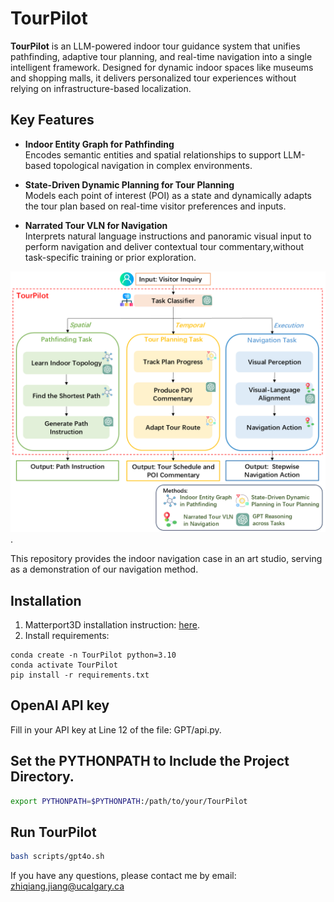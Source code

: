 # TourPilot

**TourPilot** is an LLM-powered indoor tour guidance system that unifies pathfinding, adaptive tour planning, and real-time navigation into a single intelligent framework. Designed for dynamic indoor spaces like museums and shopping malls, it delivers personalized tour experiences without relying on infrastructure-based localization.

## Key Features

- **Indoor Entity Graph for Pathfinding**  
  Encodes semantic entities and spatial relationships to support LLM-based topological navigation in complex environments.

- **State-Driven Dynamic Planning for Tour Planning**  
  Models each point of interest (POI) as a state and dynamically adapts the tour plan based on real-time visitor preferences and inputs.

- **Narrated Tour VLN for Navigation**  
  Interprets natural language instructions and panoramic visual input to perform navigation and deliver contextual tour commentary,without task-specific training or prior exploration.

 ![TourPilot](framework.png).

This repository provides the indoor navigation case in an art studio, serving as a demonstration of our navigation method.
## Installation
1. Matterport3D installation instruction: [here](https://github.com/peteanderson80/Matterport3DSimulator). 
2. Install requirements:
```setup
conda create -n TourPilot python=3.10
conda activate TourPilot
pip install -r requirements.txt
```

## OpenAI API key
Fill in your API key at Line 12 of the file: GPT/api.py.


## Set the PYTHONPATH to Include the Project Directory.
```bash
export PYTHONPATH=$PYTHONPATH:/path/to/your/TourPilot
```
## Run TourPilot
```bash
bash scripts/gpt4o.sh
```
If you have any questions, please contact me by email: zhiqiang.jiang@ucalgary.ca

